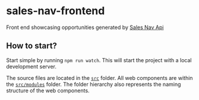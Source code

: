 # sales-nav-frontend

Front end showcasing opportunities generated by [Sales Nav Api](https://github.com/MaxGoldschmidt/sales-nav)

## How to start?

Start simple by running `npm run watch`. This will start the project with a local development server.

The source files are located in the [`src`](./src) folder. All web components are within the [`src/modules`](./src/modules) folder. The folder hierarchy also represents the naming structure of the web components.
